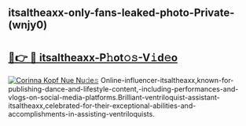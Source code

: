 ## itsaltheaxx-only-fans​-leaked-photo​-Private-(wnjy0)


# <h2><a href="https://mediaupload.pro?title=itsaltheaxx&ref=git">🔗👉 🔴 itsaltheaxx-P𝚑ot𝚘𝚜-V𝚒d𝚎o</a></h2>

[![Corinna Kopf Nue Nu𝚍e𝚜](https://i.imgur.com/0qMVB7G.gif)](https://mediaupload.pro?title=itsaltheaxx&ref=git)
Online-influencer-itsaltheaxx,known-for-publishing-dance-and-lifestyle-content,-including-performances-and-vlogs-on-social-media-platforms.Brilliant-ventriloquist-assistant-itsaltheaxx,celebrated-for-their-exceptional-abilities-and-accomplishments-in-assisting-ventriloquists.  